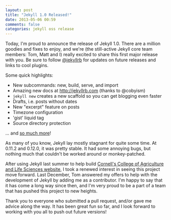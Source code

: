 ```yaml
---
layout: post
title: "Jekyll 1.0 Released!"
date: 2013-05-06 00:59
comments: false
categories: jekyll oss release
---
```


Today, I'm proud to announce the release of Jekyll 1.0. There are a million
goodies and fixes to enjoy, and we're (the still-active Jekyll core team
members: Tom, Matt and I) really excited to share this first major release
with you. Be sure to follow [@jekyllrb](http://twitter.com/jekyllrb) for
updates on future releases and links to cool plugins.

Some quick highlights:

- New subcommands: new, build, serve, and import
- Amazing new docs at http://jekyllrb.com (thanks to @cobyism)
- `jekyll new` creates a new scaffold so you can get blogging even faster
- Drafts, i.e. posts without dates
- New "excerpt" feature on posts
- Timezone configuration
- 'gist' liquid tag
- Source directory protection

... and [so much more](https://github.com/mojombo/jekyll/blob/v1.0.0/History.txt)!

As many of you know, Jekyll lay mostly stagnant for quite some time. At 0.11.2 and
0.12.0, it was pretty stable. It had some annoying bugs, but nothing much that
couldn't be worked around or monkey-patched.

After using Jekyll last summer to help build
[Cornell's College of Agriculture and Life Sciences website](http://cals.cornell.ed),
I took a renewed interest in seeing this project move forward. Last December,
Tom answered my offers to help with the development of Jekyll by adding me as
a contributor. I'm happy to say that it has come a long way since then, and
I'm very proud to be a part of a team that has pushed this project to new heights.

Thank you to everyone who submitted a pull request, and/or gave me advice along
the way. It has been great fun so far, and I look forward to working with you
all to push out future versions!

